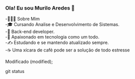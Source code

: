 ### Ola! Eu sou Murilo Aredes 👋

<!--
**MuriloAredes/MuriloAredes** is a ✨ _special_ ✨ repository because its `README.md` (this file) appears on your GitHub profile.

Here are some ideas to get you started:
-->

-👨🏻‍💻 Sobre Mim</br>
-🎓   Cursando Analise e Desenvolvimento de Sistemas.</br>
-💼   Back-end developer.</br>
-🌱   Apaixonado em tecnologia como um todo.</br>
-✍️   Estudando e se mantendo atualizado sempre.</br>
-☕   Uma xícara de café pode ser a solução de todo estresse</br>

Modificado (modified);

git status
